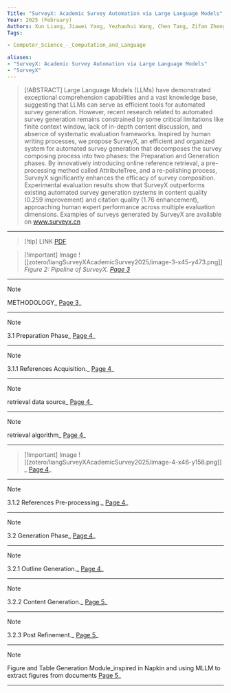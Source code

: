 ```yaml
---
Title: "SurveyX: Academic Survey Automation via Large Language Models"
Year: 2025 (February)
Authors: Xun Liang, Jiawei Yang, Yezhaohui Wang, Chen Tang, Zifan Zheng, Simin Niu, Shichao Song, Hanyu Wang, Bo Tang, Feiyu Xiong, Keming Mao, Zhiyu li
Tags: 

- Computer_Science_-_Computation_and_Language

aliases: 
- "SurveyX: Academic Survey Automation via Large Language Models"
- "SurveyX"
---
```

> [!ABSTRACT]
>Large Language Models (LLMs) have demonstrated exceptional comprehension capabilities and a vast knowledge base, suggesting that LLMs can serve as efficient tools for automated survey generation. However, recent research related to automated survey generation remains constrained by some critical limitations like finite context window, lack of in-depth content discussion, and absence of systematic evaluation frameworks. Inspired by human writing processes, we propose SurveyX, an efficient and organized system for automated survey generation that decomposes the survey composing process into two phases: the Preparation and Generation phases. By innovatively introducing online reference retrieval, a pre-processing method called AttributeTree, and a re-polishing process, SurveyX significantly enhances the efficacy of survey composition. Experimental evaluation results show that SurveyX outperforms existing automated survey generation systems in content quality (0.259 improvement) and citation quality (1.76 enhancement), approaching human expert performance across multiple evaluation dimensions. Examples of surveys generated by SurveyX are available on www.surveyx.cn
---
> [!tip] LINK
> [PDF](zotero://select/library/items/4KX32Z8Z)

> [!important] Image
> ![[zotero/liangSurveyXAcademicSurvey2025/image-3-x45-y473.png]]
> _Figure 2: Pipeline of SurveyX. [Page 3](zotero://open-pdf/library/items/4KX32Z8Z?page=3&annotation=4UNL3JAB)_
---
> [!note]
>METHODOLOGY_ [Page 3](zotero://open-pdf/library/items/4KX32Z8Z?page=3&annotation=CUML7JYC)_
---
> [!note]
>3.1 Preparation Phase_ [Page 4](zotero://open-pdf/library/items/4KX32Z8Z?page=4&annotation=PN6ZI7WI)_
---
> [!note]
>3.1.1 References Acquisition._ [Page 4](zotero://open-pdf/library/items/4KX32Z8Z?page=4&annotation=GXX2ZDF8)_
---
> [!note]
>retrieval data source_ [Page 4](zotero://open-pdf/library/items/4KX32Z8Z?page=4&annotation=YH2B2ND2)_
---
> [!note]
>retrieval algorithm_ [Page 4](zotero://open-pdf/library/items/4KX32Z8Z?page=4&annotation=QEX7A34R)_
---
> [!important] Image
> ![[zotero/liangSurveyXAcademicSurvey2025/image-4-x46-y156.png]]
> _ [Page 4](zotero://open-pdf/library/items/4KX32Z8Z?page=4&annotation=CVPM8PQ9)_
---
> [!note]
>3.1.2 References Pre-processing._ [Page 4](zotero://open-pdf/library/items/4KX32Z8Z?page=4&annotation=NYQ9JYRZ)_
---
> [!note]
>3.2 Generation Phase_ [Page 4](zotero://open-pdf/library/items/4KX32Z8Z?page=4&annotation=R29KCRNP)_
---
> [!note]
>3.2.1 Outline Generation._ [Page 4](zotero://open-pdf/library/items/4KX32Z8Z?page=4&annotation=ALX4P9TN)_
---
> [!note]
>3.2.2 Content Generation._ [Page 5](zotero://open-pdf/library/items/4KX32Z8Z?page=5&annotation=KAG77L2K)_
---
> [!note]
>3.2.3 Post Refinement._ [Page 5](zotero://open-pdf/library/items/4KX32Z8Z?page=5&annotation=ACWBW3YX)_
---
> [!note]
>Figure and Table Generation Module_inspired in Napkin and using MLLM to extract figures from documents [Page 5](zotero://open-pdf/library/items/4KX32Z8Z?page=5&annotation=52X5NLVT)_
---
